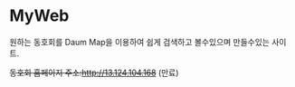 # MyWeb


원하는 동호회를 Daum Map을 이용하여 쉽게 검색하고 볼수있으며 만들수있는 사이트.

~~동호회 홈페이지 주소:http://13.124.104.168~~ (만료)
